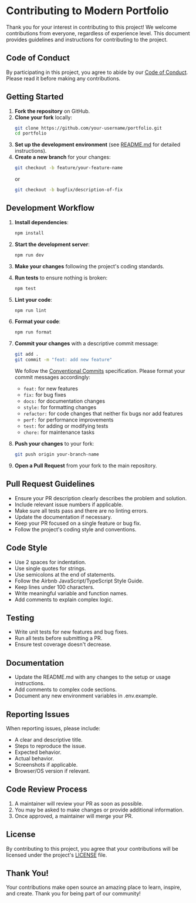 # Contributing to Modern Portfolio

Thank you for your interest in contributing to this project! We welcome contributions from everyone, regardless of experience level. This document provides guidelines and instructions for contributing to the project.

## Code of Conduct

By participating in this project, you agree to abide by our [Code of Conduct](CODE_OF_CONDUCT.md). Please read it before making any contributions.

## Getting Started

1. **Fork the repository** on GitHub.
2. **Clone your fork** locally:
   ```bash
   git clone https://github.com/your-username/portfolio.git
   cd portfolio
   ```
3. **Set up the development environment** (see [README.md](README.md) for detailed instructions).
4. **Create a new branch** for your changes:
   ```bash
   git checkout -b feature/your-feature-name
   ```
   or
   ```bash
   git checkout -b bugfix/description-of-fix
   ```

## Development Workflow

1. **Install dependencies**:
   ```bash
   npm install
   ```

2. **Start the development server**:
   ```bash
   npm run dev
   ```

3. **Make your changes** following the project's coding standards.

4. **Run tests** to ensure nothing is broken:
   ```bash
   npm test
   ```

5. **Lint your code**:
   ```bash
   npm run lint
   ```

6. **Format your code**:
   ```bash
   npm run format
   ```

7. **Commit your changes** with a descriptive commit message:
   ```bash
   git add .
   git commit -m "feat: add new feature"
   ```
   
   We follow the [Conventional Commits](https://www.conventionalcommits.org/) specification. Please format your commit messages accordingly:
   - `feat:` for new features
   - `fix:` for bug fixes
   - `docs:` for documentation changes
   - `style:` for formatting changes
   - `refactor:` for code changes that neither fix bugs nor add features
   - `perf:` for performance improvements
   - `test:` for adding or modifying tests
   - `chore:` for maintenance tasks

8. **Push your changes** to your fork:
   ```bash
   git push origin your-branch-name
   ```

9. **Open a Pull Request** from your fork to the main repository.

## Pull Request Guidelines

- Ensure your PR description clearly describes the problem and solution.
- Include relevant issue numbers if applicable.
- Make sure all tests pass and there are no linting errors.
- Update the documentation if necessary.
- Keep your PR focused on a single feature or bug fix.
- Follow the project's coding style and conventions.

## Code Style

- Use 2 spaces for indentation.
- Use single quotes for strings.
- Use semicolons at the end of statements.
- Follow the Airbnb JavaScript/TypeScript Style Guide.
- Keep lines under 100 characters.
- Write meaningful variable and function names.
- Add comments to explain complex logic.

## Testing

- Write unit tests for new features and bug fixes.
- Run all tests before submitting a PR.
- Ensure test coverage doesn't decrease.

## Documentation

- Update the README.md with any changes to the setup or usage instructions.
- Add comments to complex code sections.
- Document any new environment variables in .env.example.

## Reporting Issues

When reporting issues, please include:
- A clear and descriptive title.
- Steps to reproduce the issue.
- Expected behavior.
- Actual behavior.
- Screenshots if applicable.
- Browser/OS version if relevant.

## Code Review Process

1. A maintainer will review your PR as soon as possible.
2. You may be asked to make changes or provide additional information.
3. Once approved, a maintainer will merge your PR.

## License

By contributing to this project, you agree that your contributions will be licensed under the project's [LICENSE](LICENSE) file.

## Thank You!

Your contributions make open source an amazing place to learn, inspire, and create. Thank you for being part of our community!
